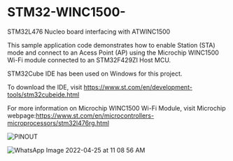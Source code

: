 # STM32-WINC1500-
STM32L476 Nucleo board interfacing with ATWINC1500

This sample application code demonstrates how to enable Station (STA) mode and connect to an Acess Point (AP) using the Microchip WINC1500 Wi-Fi module connected to an STM32F429ZI Host MCU.

STM32Cube IDE has been used on Windows for this project.

To download the IDE, visit https://www.st.com/en/development-tools/stm32cubeide.html


For more information on Microchip WINC1500 Wi-Fi Module, visit Microchip webpage:https://www.st.com/en/microcontrollers-microprocessors/stm32l476rg.html

![PINOUT](https://user-images.githubusercontent.com/99539135/165029862-80047f51-25b5-4a93-8dcf-a33db5d9ca76.PNG)

![WhatsApp Image 2022-04-25 at 11 08 56 AM](https://user-images.githubusercontent.com/99539135/165027048-a2a59844-15c9-4827-aa0d-e97b7343be86.jpeg)
